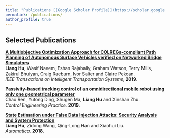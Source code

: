 ```yaml
---
title: "Publications [(Google Scholar Profile)](https://scholar.google.co.uk/citations?user=hUhUGfYAAAAJ&hl=en)"
permalink: /publications/
author_profile: true
---
```


## Selected Publications
<b>[A Multiobjective Optimization Approach for COLREGs-compliant Path Planning of Autonomous Surface Vehicles verified on Networked Bridge Simulators](https://ieeexplore.ieee.org/abstract/document/8684290)</b><br>
<b>Liang Hu</b>, Wasif Naeem, Eshan Rajabally, Graham Watson, Terry Mills, Zakirul Bhuiyan, Craig Raeburn, Ivor Salter and Claire Pekcan.<br>
<i>IEEE Transactions on Intelligent Transportation Systems</i>, <b>2019</b>.

<b>[Passivity-based tracking control of an omnidirectional mobile robot using only one geometrical parameter](https://www.sciencedirect.com/science/article/abs/pii/S0967066119301017)</b><br>
Chao Ren, Yutong Ding, Shugen Ma, <b>Liang Hu</b> and Xinshan Zhu.<br>
<i>Control Engineering Practice.</i> <b>2019</b>.

<b>[State Estimation under False Data Injection Attacks: Security Analysis and System Protection](https://www.sciencedirect.com/science/article/pii/S0005109817304983)</b><br>
<b>Liang Hu</b>, Zidong Wang, Qing-Long Han and Xiaohui Liu.<br>
<i>Automatica.</i> <b>2018</b>.
